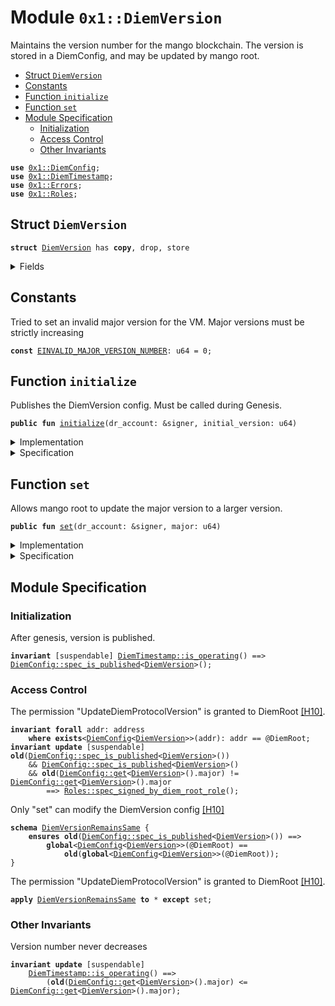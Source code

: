 
<a name="0x1_DiemVersion"></a>

# Module `0x1::DiemVersion`

Maintains the version number for the mango blockchain. The version is stored in a
DiemConfig, and may be updated by mango root.


-  [Struct `DiemVersion`](#0x1_DiemVersion_DiemVersion)
-  [Constants](#@Constants_0)
-  [Function `initialize`](#0x1_DiemVersion_initialize)
-  [Function `set`](#0x1_DiemVersion_set)
-  [Module Specification](#@Module_Specification_1)
    -  [Initialization](#@Initialization_2)
    -  [Access Control](#@Access_Control_3)
    -  [Other Invariants](#@Other_Invariants_4)


<pre><code><b>use</b> <a href="DiemConfig.md#0x1_DiemConfig">0x1::DiemConfig</a>;
<b>use</b> <a href="DiemTimestamp.md#0x1_DiemTimestamp">0x1::DiemTimestamp</a>;
<b>use</b> <a href="../../../../../../move-stdlib/docs/Errors.md#0x1_Errors">0x1::Errors</a>;
<b>use</b> <a href="Roles.md#0x1_Roles">0x1::Roles</a>;
</code></pre>



<a name="0x1_DiemVersion_DiemVersion"></a>

## Struct `DiemVersion`



<pre><code><b>struct</b> <a href="DiemVersion.md#0x1_DiemVersion">DiemVersion</a> has <b>copy</b>, drop, store
</code></pre>



<details>
<summary>Fields</summary>


<dl>
<dt>
<code>major: u64</code>
</dt>
<dd>

</dd>
</dl>


</details>

<a name="@Constants_0"></a>

## Constants


<a name="0x1_DiemVersion_EINVALID_MAJOR_VERSION_NUMBER"></a>

Tried to set an invalid major version for the VM. Major versions must be strictly increasing


<pre><code><b>const</b> <a href="DiemVersion.md#0x1_DiemVersion_EINVALID_MAJOR_VERSION_NUMBER">EINVALID_MAJOR_VERSION_NUMBER</a>: u64 = 0;
</code></pre>



<a name="0x1_DiemVersion_initialize"></a>

## Function `initialize`

Publishes the DiemVersion config. Must be called during Genesis.


<pre><code><b>public</b> <b>fun</b> <a href="DiemVersion.md#0x1_DiemVersion_initialize">initialize</a>(dr_account: &signer, initial_version: u64)
</code></pre>



<details>
<summary>Implementation</summary>


<pre><code><b>public</b> <b>fun</b> <a href="DiemVersion.md#0x1_DiemVersion_initialize">initialize</a>(dr_account: &signer, initial_version: u64) {
    <a href="DiemTimestamp.md#0x1_DiemTimestamp_assert_genesis">DiemTimestamp::assert_genesis</a>();
    <a href="Roles.md#0x1_Roles_assert_diem_root">Roles::assert_diem_root</a>(dr_account);
    <a href="DiemConfig.md#0x1_DiemConfig_publish_new_config">DiemConfig::publish_new_config</a>&lt;<a href="DiemVersion.md#0x1_DiemVersion">DiemVersion</a>&gt;(
        dr_account,
        <a href="DiemVersion.md#0x1_DiemVersion">DiemVersion</a> { major: initial_version },
    );
}
</code></pre>



</details>

<details>
<summary>Specification</summary>


Must abort if the signer does not have the DiemRoot role [[H10]][PERMISSION].


<pre><code><b>include</b> <a href="Roles.md#0x1_Roles_AbortsIfNotDiemRoot">Roles::AbortsIfNotDiemRoot</a>{account: dr_account};
<b>include</b> <a href="DiemTimestamp.md#0x1_DiemTimestamp_AbortsIfNotGenesis">DiemTimestamp::AbortsIfNotGenesis</a>;
<b>include</b> <a href="DiemConfig.md#0x1_DiemConfig_PublishNewConfigAbortsIf">DiemConfig::PublishNewConfigAbortsIf</a>&lt;<a href="DiemVersion.md#0x1_DiemVersion">DiemVersion</a>&gt;;
<b>include</b> <a href="DiemConfig.md#0x1_DiemConfig_PublishNewConfigEnsures">DiemConfig::PublishNewConfigEnsures</a>&lt;<a href="DiemVersion.md#0x1_DiemVersion">DiemVersion</a>&gt;{payload: <a href="DiemVersion.md#0x1_DiemVersion">DiemVersion</a> { major: initial_version }};
</code></pre>



</details>

<a name="0x1_DiemVersion_set"></a>

## Function `set`

Allows mango root to update the major version to a larger version.


<pre><code><b>public</b> <b>fun</b> <a href="DiemVersion.md#0x1_DiemVersion_set">set</a>(dr_account: &signer, major: u64)
</code></pre>



<details>
<summary>Implementation</summary>


<pre><code><b>public</b> <b>fun</b> <a href="DiemVersion.md#0x1_DiemVersion_set">set</a>(dr_account: &signer, major: u64) {
    <a href="DiemTimestamp.md#0x1_DiemTimestamp_assert_operating">DiemTimestamp::assert_operating</a>();

    <a href="Roles.md#0x1_Roles_assert_diem_root">Roles::assert_diem_root</a>(dr_account);

    <b>let</b> old_config = <a href="DiemConfig.md#0x1_DiemConfig_get">DiemConfig::get</a>&lt;<a href="DiemVersion.md#0x1_DiemVersion">DiemVersion</a>&gt;();

    <b>assert</b>(
        old_config.major &lt; major,
        <a href="../../../../../../move-stdlib/docs/Errors.md#0x1_Errors_invalid_argument">Errors::invalid_argument</a>(<a href="DiemVersion.md#0x1_DiemVersion_EINVALID_MAJOR_VERSION_NUMBER">EINVALID_MAJOR_VERSION_NUMBER</a>)
    );

    <a href="DiemConfig.md#0x1_DiemConfig_set">DiemConfig::set</a>&lt;<a href="DiemVersion.md#0x1_DiemVersion">DiemVersion</a>&gt;(
        dr_account,
        <a href="DiemVersion.md#0x1_DiemVersion">DiemVersion</a> { major }
    );
}
</code></pre>



</details>

<details>
<summary>Specification</summary>


Must abort if the signer does not have the DiemRoot role [[H10]][PERMISSION].


<pre><code><b>include</b> <a href="Roles.md#0x1_Roles_AbortsIfNotDiemRoot">Roles::AbortsIfNotDiemRoot</a>{account: dr_account};
<b>include</b> <a href="DiemTimestamp.md#0x1_DiemTimestamp_AbortsIfNotOperating">DiemTimestamp::AbortsIfNotOperating</a>;
<b>aborts_if</b> <a href="DiemConfig.md#0x1_DiemConfig_get">DiemConfig::get</a>&lt;<a href="DiemVersion.md#0x1_DiemVersion">DiemVersion</a>&gt;().major &gt;= major <b>with</b> <a href="../../../../../../move-stdlib/docs/Errors.md#0x1_Errors_INVALID_ARGUMENT">Errors::INVALID_ARGUMENT</a>;
<b>include</b> <a href="DiemConfig.md#0x1_DiemConfig_SetAbortsIf">DiemConfig::SetAbortsIf</a>&lt;<a href="DiemVersion.md#0x1_DiemVersion">DiemVersion</a>&gt;{account: dr_account};
<b>include</b> <a href="DiemConfig.md#0x1_DiemConfig_SetEnsures">DiemConfig::SetEnsures</a>&lt;<a href="DiemVersion.md#0x1_DiemVersion">DiemVersion</a>&gt;{payload: <a href="DiemVersion.md#0x1_DiemVersion">DiemVersion</a> { major }};
</code></pre>



</details>

<a name="@Module_Specification_1"></a>

## Module Specification



<a name="@Initialization_2"></a>

### Initialization


After genesis, version is published.


<pre><code><b>invariant</b> [suspendable] <a href="DiemTimestamp.md#0x1_DiemTimestamp_is_operating">DiemTimestamp::is_operating</a>() ==&gt; <a href="DiemConfig.md#0x1_DiemConfig_spec_is_published">DiemConfig::spec_is_published</a>&lt;<a href="DiemVersion.md#0x1_DiemVersion">DiemVersion</a>&gt;();
</code></pre>



<a name="@Access_Control_3"></a>

### Access Control

The permission "UpdateDiemProtocolVersion" is granted to DiemRoot [[H10]][PERMISSION].


<pre><code><b>invariant</b> <b>forall</b> addr: address
    <b>where</b> <b>exists</b>&lt;<a href="DiemConfig.md#0x1_DiemConfig">DiemConfig</a>&lt;<a href="DiemVersion.md#0x1_DiemVersion">DiemVersion</a>&gt;&gt;(addr): addr == @DiemRoot;
<b>invariant</b> <b>update</b> [suspendable] <b>old</b>(<a href="DiemConfig.md#0x1_DiemConfig_spec_is_published">DiemConfig::spec_is_published</a>&lt;<a href="DiemVersion.md#0x1_DiemVersion">DiemVersion</a>&gt;())
    && <a href="DiemConfig.md#0x1_DiemConfig_spec_is_published">DiemConfig::spec_is_published</a>&lt;<a href="DiemVersion.md#0x1_DiemVersion">DiemVersion</a>&gt;()
    && <b>old</b>(<a href="DiemConfig.md#0x1_DiemConfig_get">DiemConfig::get</a>&lt;<a href="DiemVersion.md#0x1_DiemVersion">DiemVersion</a>&gt;().major) != <a href="DiemConfig.md#0x1_DiemConfig_get">DiemConfig::get</a>&lt;<a href="DiemVersion.md#0x1_DiemVersion">DiemVersion</a>&gt;().major
        ==&gt; <a href="Roles.md#0x1_Roles_spec_signed_by_diem_root_role">Roles::spec_signed_by_diem_root_role</a>();
</code></pre>


Only "set" can modify the DiemVersion config [[H10]][PERMISSION]


<a name="0x1_DiemVersion_DiemVersionRemainsSame"></a>


<pre><code><b>schema</b> <a href="DiemVersion.md#0x1_DiemVersion_DiemVersionRemainsSame">DiemVersionRemainsSame</a> {
    <b>ensures</b> <b>old</b>(<a href="DiemConfig.md#0x1_DiemConfig_spec_is_published">DiemConfig::spec_is_published</a>&lt;<a href="DiemVersion.md#0x1_DiemVersion">DiemVersion</a>&gt;()) ==&gt;
        <b>global</b>&lt;<a href="DiemConfig.md#0x1_DiemConfig">DiemConfig</a>&lt;<a href="DiemVersion.md#0x1_DiemVersion">DiemVersion</a>&gt;&gt;(@DiemRoot) ==
            <b>old</b>(<b>global</b>&lt;<a href="DiemConfig.md#0x1_DiemConfig">DiemConfig</a>&lt;<a href="DiemVersion.md#0x1_DiemVersion">DiemVersion</a>&gt;&gt;(@DiemRoot));
}
</code></pre>


The permission "UpdateDiemProtocolVersion" is granted to DiemRoot [[H10]][PERMISSION].


<pre><code><b>apply</b> <a href="DiemVersion.md#0x1_DiemVersion_DiemVersionRemainsSame">DiemVersionRemainsSame</a> <b>to</b> * <b>except</b> set;
</code></pre>



<a name="@Other_Invariants_4"></a>

### Other Invariants


Version number never decreases


<pre><code><b>invariant</b> <b>update</b> [suspendable]
    <a href="DiemTimestamp.md#0x1_DiemTimestamp_is_operating">DiemTimestamp::is_operating</a>() ==&gt;
        (<b>old</b>(<a href="DiemConfig.md#0x1_DiemConfig_get">DiemConfig::get</a>&lt;<a href="DiemVersion.md#0x1_DiemVersion">DiemVersion</a>&gt;().major) &lt;= <a href="DiemConfig.md#0x1_DiemConfig_get">DiemConfig::get</a>&lt;<a href="DiemVersion.md#0x1_DiemVersion">DiemVersion</a>&gt;().major);
</code></pre>


[//]: # ("File containing references which can be used from documentation")
[ACCESS_CONTROL]: https://github.com/mango/dip/blob/main/dips/dip-2.md
[ROLE]: https://github.com/mango/dip/blob/main/dips/dip-2.md#roles
[PERMISSION]: https://github.com/mango/dip/blob/main/dips/dip-2.md#permissions
